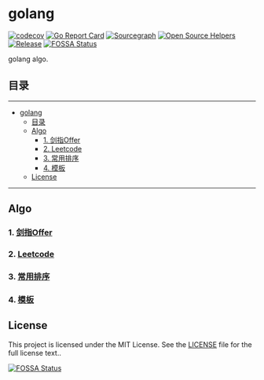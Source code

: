# golang

[![codecov](https://codecov.io/gh/yiranzai/algo-golang/branch/master/graph/badge.svg)](https://codecov.io/gh/yiranzai/algo-golang)
[![Go Report Card](https://goreportcard.com/badge/github.com/yiranzai/algo-golang)](https://goreportcard.com/report/github.com/yiranzai/algo-golang)
[![Sourcegraph](https://sourcegraph.com/github.com/yiranzai/algo-golang/-/badge.svg)](https://sourcegraph.com/github.com/yiranzai/algo-golang?badge)
[![Open Source Helpers](https://www.codetriage.com/yiranzai/algo-golang/badges/users.svg)](https://www.codetriage.com/yiranzai/algo-golang)
[![Release](https://img.shields.io/github/release/yiranzai/algo-golang.svg?style=flat-square)](https://github.com/yiranzai/algo-golang/releases)
[![FOSSA Status](https://app.fossa.com/api/projects/git%2Bgithub.com%2Fyiranzai%2Falgo-golang.svg?type=shield)](https://app.fossa.com/projects/git%2Bgithub.com%2Fyiranzai%2Falgo-golang?ref=badge_shield)

golang algo.

## 目录

---

<!--ts-->
   * [golang](./README.md#golang)
      * [目录](./README.md#目录)
      * [Algo](./README.md#algo)
         * [1. <a href="./offer/README.md">剑指Offer</a>](./README.md#1-剑指offer)
         * [2. <a href="./leetcode/README.md">Leetcode</a>](./README.md#2-leetcode)
         * [3. <a href="./sort/README.md">常用排序</a>](./README.md#3-常用排序)
         * [4. <a href="./go-algorithm-pattern/README.md">模板</a>](./README.md#4-模板)
      * [License](./README.md#license)

<!-- Added by: runner, at: Sat Apr 10 10:11:37 UTC 2021 -->

<!--te-->

---

## Algo

### 1. [剑指Offer](./offer/README.md)
### 2. [Leetcode](./leetcode/README.md)
### 3. [常用排序](./sort/README.md)
### 4. [模板](./go-algorithm-pattern/README.md)

## License

This project is licensed under the MIT License.
See the [LICENSE](./LICENSE) file
for the full license text..

[![FOSSA Status](https://app.fossa.com/api/projects/git%2Bgithub.com%2Fyiranzai%2Falgo-golang.svg?type=large)](https://app.fossa.com/projects/git%2Bgithub.com%2Fyiranzai%2Falgo-golang?ref=badge_large)
